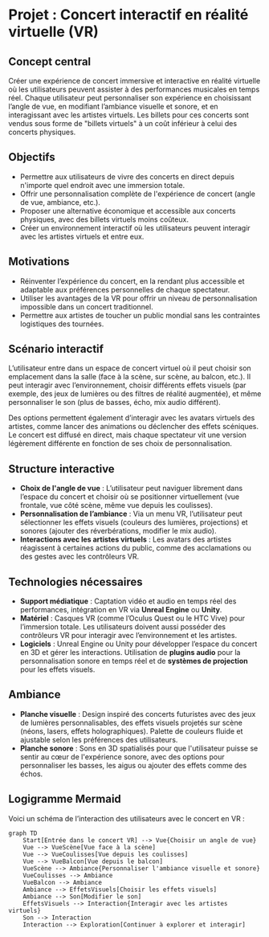 # Projet : Concert interactif en réalité virtuelle (VR)

## Concept central

Créer une expérience de concert immersive et interactive en réalité virtuelle où les utilisateurs peuvent assister à des performances musicales en temps réel. Chaque utilisateur peut personnaliser son expérience en choisissant l’angle de vue, en modifiant l’ambiance visuelle et sonore, et en interagissant avec les artistes virtuels. Les billets pour ces concerts sont vendus sous forme de "billets virtuels" à un coût inférieur à celui des concerts physiques.

## Objectifs

- Permettre aux utilisateurs de vivre des concerts en direct depuis n'importe quel endroit avec une immersion totale.
- Offrir une personnalisation complète de l'expérience de concert (angle de vue, ambiance, etc.).
- Proposer une alternative économique et accessible aux concerts physiques, avec des billets virtuels moins coûteux.
- Créer un environnement interactif où les utilisateurs peuvent interagir avec les artistes virtuels et entre eux.

## Motivations

- Réinventer l’expérience du concert, en la rendant plus accessible et adaptable aux préférences personnelles de chaque spectateur.
- Utiliser les avantages de la VR pour offrir un niveau de personnalisation impossible dans un concert traditionnel.
- Permettre aux artistes de toucher un public mondial sans les contraintes logistiques des tournées.

## Scénario interactif

L’utilisateur entre dans un espace de concert virtuel où il peut choisir son emplacement dans la salle (face à la scène, sur scène, au balcon, etc.). Il peut interagir avec l’environnement, choisir différents effets visuels (par exemple, des jeux de lumières ou des filtres de réalité augmentée), et même personnaliser le son (plus de basses, écho, mix audio différent).

Des options permettent également d’interagir avec les avatars virtuels des artistes, comme lancer des animations ou déclencher des effets scéniques. Le concert est diffusé en direct, mais chaque spectateur vit une version légèrement différente en fonction de ses choix de personnalisation.

## Structure interactive

- **Choix de l'angle de vue** : L’utilisateur peut naviguer librement dans l’espace du concert et choisir où se positionner virtuellement (vue frontale, vue côté scène, même vue depuis les coulisses).
- **Personnalisation de l’ambiance** : Via un menu VR, l’utilisateur peut sélectionner les effets visuels (couleurs des lumières, projections) et sonores (ajouter des réverbérations, modifier le mix audio).
- **Interactions avec les artistes virtuels** : Les avatars des artistes réagissent à certaines actions du public, comme des acclamations ou des gestes avec les contrôleurs VR.

## Technologies nécessaires

- **Support médiatique** : Captation vidéo et audio en temps réel des performances, intégration en VR via **Unreal Engine** ou **Unity**.
- **Matériel** : Casques VR (comme l’Oculus Quest ou le HTC Vive) pour l’immersion totale. Les utilisateurs doivent aussi posséder des contrôleurs VR pour interagir avec l’environnement et les artistes.
- **Logiciels** : Unreal Engine ou Unity pour développer l’espace du concert en 3D et gérer les interactions. Utilisation de **plugins audio** pour la personnalisation sonore en temps réel et de **systèmes de projection** pour les effets visuels.

## Ambiance

- **Planche visuelle** : Design inspiré des concerts futuristes avec des jeux de lumières personnalisables, des effets visuels projetés sur scène (néons, lasers, effets holographiques). Palette de couleurs fluide et ajustable selon les préférences des utilisateurs.
- **Planche sonore** : Sons en 3D spatialisés pour que l'utilisateur puisse se sentir au cœur de l'expérience sonore, avec des options pour personnaliser les basses, les aigus ou ajouter des effets comme des échos.

## Logigramme Mermaid

Voici un schéma de l’interaction des utilisateurs avec le concert en VR :

```mermaid
graph TD
    Start[Entrée dans le concert VR] --> Vue{Choisir un angle de vue}
    Vue --> VueScène[Vue face à la scène]
    Vue --> VueCoulisses[Vue depuis les coulisses]
    Vue --> VueBalcon[Vue depuis le balcon]
    VueScène --> Ambiance{Personnaliser l'ambiance visuelle et sonore}
    VueCoulisses --> Ambiance
    VueBalcon --> Ambiance
    Ambiance --> EffetsVisuels[Choisir les effets visuels]
    Ambiance --> Son[Modifier le son]
    EffetsVisuels --> Interaction{Interagir avec les artistes virtuels}
    Son --> Interaction
    Interaction --> Exploration[Continuer à explorer et interagir]



```
